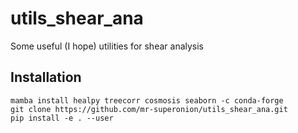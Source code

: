 # utils_shear_ana

Some useful (I hope) utilities for shear analysis

## Installation


```shell
mamba install healpy treecorr cosmosis seaborn -c conda-forge
git clone https://github.com/mr-superonion/utils_shear_ana.git
pip install -e . --user
```

